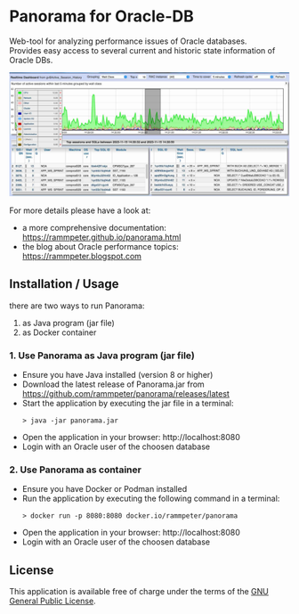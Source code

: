 Panorama for Oracle-DB
========

Web-tool for analyzing performance issues of Oracle databases.<br/>
Provides easy access to several current and historic state information of Oracle DBs.<br>

![Dashboard](doc/dashboard.jpg)

For more details please have a look at:
- a more comprehensive documentation: https://rammpeter.github.io/panorama.html
- the blog about Oracle performance topics: https://rammpeter.blogspot.com

## Installation / Usage
there are two ways to run Panorama:
1. as Java program (jar file)
2. as Docker container

### 1. Use Panorama as Java program (jar file)
- Ensure you have Java installed (version 8 or higher)
- Download the latest release of Panorama.jar from https://github.com/rammpeter/panorama/releases/latest
- Start the application by executing the jar file in a terminal:
  ```
  > java -jar panorama.jar
  ```
- Open the application in your browser: http://localhost:8080
- Login with an Oracle user of the choosen database 

### 2. Use Panorama as container
- Ensure you have Docker or Podman installed
- Run the application by executing the following command in a terminal:
  ```
  > docker run -p 8080:8080 docker.io/rammpeter/panorama
  ```
- Open the application in your browser: http://localhost:8080
- Login with an Oracle user of the choosen database

## License
This application is available free of charge under the terms of the [GNU General Public License](http://www.gnu.org/licenses/gpl-3.0).
